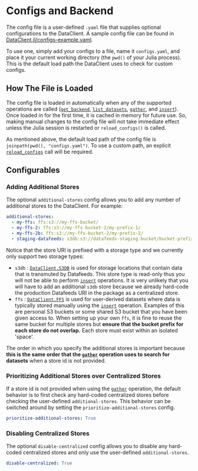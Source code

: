 # Configs and Backend
The config file is a user-defined `.yaml` file that supplies optional configurations to the DataClient.
A sample config file can be found in [DataClient.jl/configs-example.yaml](https://gitlab.invenia.ca/invenia/Datafeeds/DataClient.jl).

To use one, simply add your configs to a file, name it `configs.yaml`, and place it your current working directory (the `pwd()` of your Julia process).
This is the default load path the DataClient uses to check for custom configs.

## How The File is Loaded
The config file is loaded in automatically when any of the supported operations are called ([`get_backend`](@ref), [`list_datasets`](@ref), [`gather`](@ref), and [`insert`](@ref)).
Once loaded in for the first time, it is cached in memory for future use.
So, making manual changes to the config file will not take immediate effect unless the Julia session is restarted or `reload_configs()` is called.

As mentioned above, the default load path of the config file is `joinpath(pwd(), "configs.yaml")`.
To use a custom path, an explicit [`reload_configs`](@ref) call will be required.

## Configurables

### Adding Additional Stores
The optional `additional-stores` config allows you to add any number of additional stores to the DataClient.
For example:
```yaml
additional-stores:
  - my-ffs: ffs:s3://my-ffs-bucket/
  - my-ffs-2: ffs:s3://my-ffs-bucket-2/my-prefix-1/
  - my-ffs-2b: ffs:s3://my-ffs-bucket-2/my-prefix-2/
  - staging-datafeeds: s3db:s3://datafeeds-staging-bucket/bucket-prefix/
```
Notice that the store URI is prefixed with a storage type and we currently only support two storage types:
- `s3db` : [`DataClient.S3DB`](@ref) is used for storage locations that contain data that is transmuted by Datafeeds. This store type is read-only thus you will not be able to perform [`insert`](@ref) operations. It is very unlikely that you will have to add an additional `s3db` store because we already hard-code the production Datafeeds URI in the package as a centralized store.
- `ffs` : [`DataClient.FFS`](@ref) is used for user-derived datasets where data is typically stored manually using the [`insert`](@ref) operation. Examples of this are personal S3 buckets or some shared S3 bucket that you have been given access to. When setting up your own `ffs`, it is fine to reuse the same bucket for multiple stores but __ensure that the bucket prefix for each store do not overlap.__ Each store must exist within an isolated 'space'.

The order in which you specify the additional stores is important because **this is the same order that the [`gather`](@ref) operation uses to search for datasets** when a store id is not provided.

### Prioritizing Additional Stores over Centralized Stores
If a store id is not provided when using the [`gather`](@ref) operation, the default behavior is to first check any hard-coded centralized stores before checking the user-defined `additional-stores`.
This behavior can be switched around by setting the `prioritize-additional-stores` config.
```yaml
prioritize-additional-stores: True
```

### Disabling Centralized Stores
The optional `disable-centralized` config allows you to disable any hard-coded centralized stores and only use the user-defined `additional-stores`.
```yaml
disable-centralized: True
```